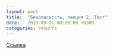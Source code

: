 ```yaml
---
layout: post
title:  "Безопасность, лекция 2, Тест"
date:   2019-09-21 08:00:00 +0300
categories: results
---
```

[Ссылка](https://forms.gle/aETLi2gVsABqyvG38)

